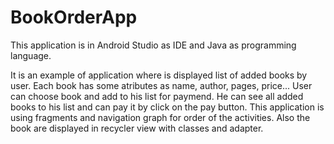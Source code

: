 # BookOrderApp

This application is in Android Studio as IDE and Java as programming language.

It is an example of application where is displayed list of added books by user. Each book has some atributes as name, author, pages, price... User can choose book and add to his list for paymend.
He can see all added books to his list and can pay it by click on the pay button.
This application is using fragments and navigation graph for order of the activities. Also the book are displayed in recycler view with classes and adapter.
